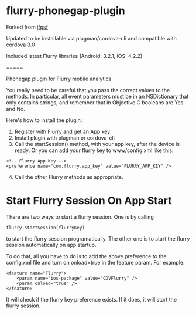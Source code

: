 flurry-phonegap-plugin
======================

Forked from [jfpsf](https://github.com/jfpsf/flurry-phonegap-plugin)

Updated to be installable via plugman/cordova-cli and compatible with cordova 3.0

Included latest Flurry libraries (Android: 3.2.1, iOS: 4.2.2)


=====

Phonegap plugin for Flurry mobile analytics

You really need to be careful that you pass the correct values to the methods. In particular, all event parameters must be
in an NSDictionary that only contains strings, and remember that in Objective C booleans are Yes and No.

Here's how to install the plugin:

1. Register with Flurry and get an App key
2. Install plugin with plugman or cordova-cli
3. Call the startSession() method, with your app key, after the device is ready. Or you can add your flurry key to www/config.xml like this:

```
<!-- Flurry App Key -->
<preference name="com.flurry.app_key" value="FLURRY_APP_KEY" />
```

4. Call the other Flurry methods as appropriate.


Start Flurry Session On App Start
=================================

There are two ways to start a flurry session. One is by calling 

```
flurry.startSession(flurryKey)
```

to start the flurry session programatically. The other one is to start the flurry session automatically on app startup.

To do that, all you have to do is to add the above preference to the config.xml file and turn on onload=true in the feature param. For example:

```
<feature name="Flurry">
    <param name="ios-package" value="CDVFlurry" />
    <param onload="true" />
</feature>
```

It will check if the flurry key preference exists. If it does, it will start the flurry session.





